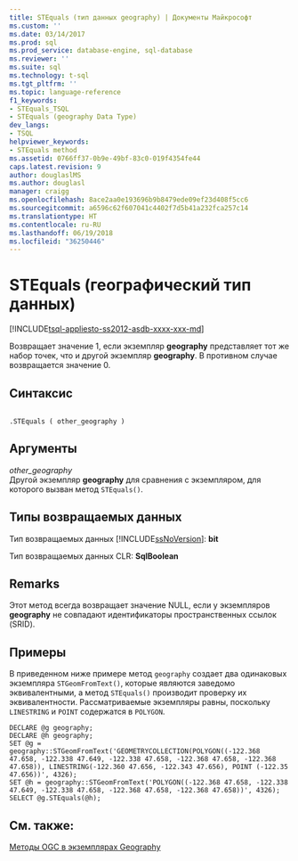 ```yaml
---
title: STEquals (тип данных geography) | Документы Майкрософт
ms.custom: ''
ms.date: 03/14/2017
ms.prod: sql
ms.prod_service: database-engine, sql-database
ms.reviewer: ''
ms.suite: sql
ms.technology: t-sql
ms.tgt_pltfrm: ''
ms.topic: language-reference
f1_keywords:
- STEquals_TSQL
- STEquals (geography Data Type)
dev_langs:
- TSQL
helpviewer_keywords:
- STEquals method
ms.assetid: 0766ff37-0b9e-49bf-83c0-019f4354fe44
caps.latest.revision: 9
author: douglaslMS
ms.author: douglasl
manager: craigg
ms.openlocfilehash: 8ace2aa0e193696b9b8479ede09ef23d408f5cc6
ms.sourcegitcommit: a6596c62f607041c4402f7d5b41a232fca257c14
ms.translationtype: HT
ms.contentlocale: ru-RU
ms.lasthandoff: 06/19/2018
ms.locfileid: "36250446"
---
```

# <a name="stequals-geography-data-type"></a>STEquals (географический тип данных)
[!INCLUDE[tsql-appliesto-ss2012-asdb-xxxx-xxx-md](../../includes/tsql-appliesto-ss2012-asdb-xxxx-xxx-md.md)]

  Возвращает значение 1, если экземпляр **geography** представляет тот же набор точек, что и другой экземпляр **geography**. В противном случае возвращается значение 0.  
  
## <a name="syntax"></a>Синтаксис  
  
```  
  
.STEquals ( other_geography )  
```  
  
## <a name="arguments"></a>Аргументы  
 *other_geography*  
 Другой экземпляр **geography** для сравнения с экземпляром, для которого вызван метод `STEquals()`.  
  
## <a name="return-types"></a>Типы возвращаемых данных  
 Тип возвращаемых данных [!INCLUDE[ssNoVersion](../../includes/ssnoversion-md.md)]: **bit**  
  
 Тип возвращаемых данных CLR: **SqlBoolean**  
  
## <a name="remarks"></a>Remarks  
 Этот метод всегда возвращает значение NULL, если у экземпляров **geography** не совпадают идентификаторы пространственных ссылок (SRID).  
  
## <a name="examples"></a>Примеры  
 В приведенном ниже примере метод `geography` создает два одинаковых экземпляра `STGeomFromText()`, которые являются заведомо эквивалентными, а метод `STEquals()` производит проверку их эквивалентности. Рассматриваемые экземпляры равны, поскольку `LINESTRING` и `POINT` содержатся в `POLYGON`.  
  
```  
DECLARE @g geography;  
DECLARE @h geography;  
SET @g = geography::STGeomFromText('GEOMETRYCOLLECTION(POLYGON((-122.368 47.658, -122.338 47.649, -122.338 47.658, -122.368 47.658, -122.368 47.658)), LINESTRING(-122.360 47.656, -122.343 47.656), POINT (-122.35 47.656))', 4326);  
SET @h = geography::STGeomFromText('POLYGON((-122.368 47.658, -122.338 47.649, -122.338 47.658, -122.368 47.658, -122.368 47.658))', 4326);  
SELECT @g.STEquals(@h);  
```  
  
## <a name="see-also"></a>См. также:  
 [Методы OGC в экземплярах Geography](../../t-sql/spatial-geography/ogc-methods-on-geography-instances.md)  
  
  
